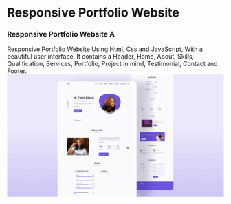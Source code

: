 # Responsive Portfolio Website 
### Responsive Portfolio Website A
Responsive Portfolio Website Using Html, Css and JavaScript, With a beautiful user interface. It contains a Header, Home, About, Skills, Qualification, Services, Portfolio, Project in mind, Testimonial, Contact and Footer.
![Resume cv](/preview.png)

